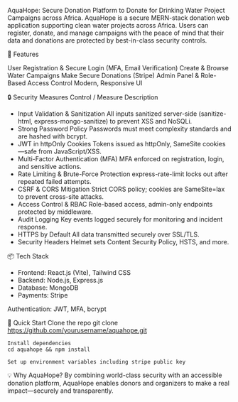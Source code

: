 AquaHope: Secure Donation Platform to Donate for Drinking Water Project Campaigns across Africa.
AquaHope is a secure MERN-stack donation web application supporting clean water projects across Africa. Users can register, donate, and manage campaigns with the peace of mind that their data and donations are protected by best-in-class security controls.

🚀 Features

User Registration & Secure Login (MFA, Email Verification)
Create & Browse Water Campaigns
Make Secure Donations (Stripe)
Admin Panel & Role-Based Access Control
Modern, Responsive UI

🔒 Security Measures Control / Measure Description

- Input Validation & Sanitization All inputs sanitized server-side (sanitize-html, express-mongo-sanitize) to prevent XSS and NoSQLi.
- Strong Password Policy Passwords must meet complexity standards and are hashed with bcrypt.
- JWT in httpOnly Cookies Tokens issued as httpOnly, SameSite cookies—safe from JavaScript/XSS.
- Multi-Factor Authentication (MFA) MFA enforced on registration, login, and sensitive actions.
- Rate Limiting & Brute-Force Protection express-rate-limit locks out after repeated failed attempts.
- CSRF & CORS Mitigation Strict CORS policy; cookies are SameSite=lax to prevent cross-site attacks.
- Access Control & RBAC Role-based access, admin-only endpoints protected by middleware.
- Audit Logging Key events logged securely for monitoring and incident response.
- HTTPS by Default All data transmitted securely over SSL/TLS.
- Security Headers Helmet sets Content Security Policy, HSTS, and more.

📦 Tech Stack

- Frontend: React.js (Vite), Tailwind CSS
- Backend: Node.js, Express.js
- Database: MongoDB
- Payments: Stripe

Authentication: JWT, MFA, bcrypt

🏁 Quick Start
   Clone the repo
   git clone https://github.com/yourusername/aquahope.git

    Install dependencies
    cd aquahope && npm install

    Set up environment variables including stripe public key

💡 Why AquaHope?
By combining world-class security with an accessible donation platform, AquaHope enables donors and organizers to make a real impact—securely and transparently.
